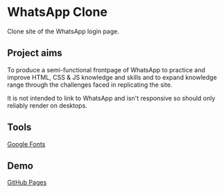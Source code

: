 # WhatsApp Clone

Clone site of the WhatsApp login page.

## Project aims

To produce a semi-functional frontpage of WhatsApp to practice and improve HTML, CSS & JS knowledge and skills and to expand knowledge range through the challenges faced in replicating the site.

It is not intended to link to WhatsApp and isn't responsive so should only reliably render on desktops.

## Tools 

[Google Fonts](https://fonts.google.com/)

## Demo

[GitHub Pages](https://jamiepmortimer.github.io/fpc-Whatsapp/)
